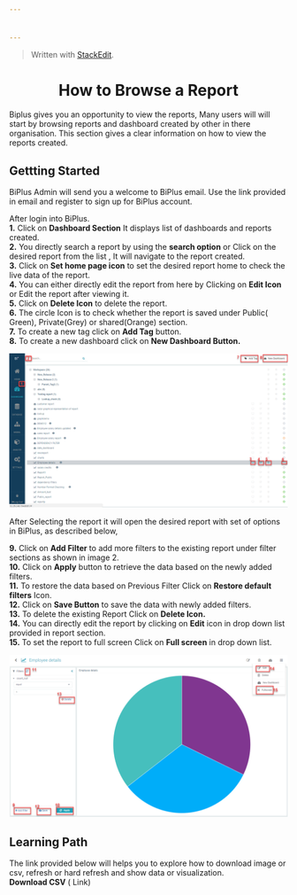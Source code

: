 ```yaml
---


---
```


<blockquote>
<p>Written with <a href="https://stackedit.io/">StackEdit</a>.</p>
</blockquote>
<center><h1>How to Browse a Report</h1></center>
<p>Biplus gives you an opportunity to view the reports, Many users will will start by browsing reports and dashboard created by other in there organisation. This section gives a clear information on how to view the reports created.</p>
<h2 id="gettting-started">Gettting Started</h2>
<p>BiPlus Admin will send you a welcome to BiPlus email. Use the link provided in email and register to sign up for BiPlus account.</p>
<p>After login into BiPlus.<br>
<strong>1.</strong>  Click on <strong>Dashboard Section</strong> It displays list of dashboards and reports created.<br>
<strong>2.</strong> You directly search a report by using the <strong>search option</strong> or Click on the desired report from the list , It will navigate to the report created.<br>
<strong>3.</strong> Click on <strong>Set home page icon</strong> to set the desired report home to check the live data of the report.<br>
<strong>4.</strong> You can either directly edit the report from here by Clicking on <strong>Edit Icon</strong> or Edit the report after viewing it.<br>
<strong>5.</strong> Click on <strong>Delete Icon</strong> to delete the report.<br>
<strong>6.</strong> The circle Icon is to  check whether the report is saved under Public( Green), Private(Grey) or shared(Orange) section.<br>
<strong>7.</strong> To create a new tag click on <strong>Add Tag</strong> button.<br>
<strong>8.</strong> To create a new dashboard click on <strong>New Dashboard Button.</strong></p>
<p><img src="https://raw.githubusercontent.com/sv18042016/fp1/master/images/view%20report_ur.png" alt=""></p>
<p>After Selecting the report it will open the desired report with set of options in BiPlus, as described below,</p>
<p><strong>9.</strong> Click on <strong>Add Filter</strong> to add more filters to the existing report under filter sections as shown in image 2.<br>
<strong>10.</strong> Click on <strong>Apply</strong> button to retrieve the data based on the newly added filters.<br>
<strong>11.</strong> To restore the data based on Previous Filter Click on  <strong>Restore default filters</strong> Icon.<br>
<strong>12.</strong> Click on <strong>Save Button</strong> to save the data with newly added filters.<br>
<strong>13.</strong> To delete the existing Report Click on <strong>Delete Icon.</strong><br>
<strong>14.</strong> You can directly edit the report by clicking on <strong>Edit</strong> icon in drop down list provided in report section.<br>
<strong>15.</strong> To set the report to full screen Click on <strong>Full screen</strong> in drop down list.</p>
<p><img src="https://raw.githubusercontent.com/sv18042016/fp1/master/images/report_ur.png" alt=""></p>
<h2 id="learning-path">Learning Path</h2>
<p>The link provided below will helps you to explore how to download image or csv, refresh or hard refresh and show data or visualization.<br>
<strong>Download CSV</strong> ( Link)</p>

